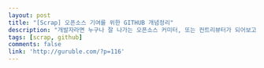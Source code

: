 ```yaml
---
layout: post
title: "[Scrap] 오픈소스 기여를 위한 GITHUB 개념정리"
description: "개발자라면 누구나 잘 나가는 오픈소스 커미터, 또는 컨트리뷰터가 되어보고 싶다는 소망을 가져 보았을 것입니다. 하지만, 열정과 자신감은 충만하지만 실제로 무엇을 어디서부터 어떻게 시작해야 하는지... (스크랩)"
tags: [scrap, github]
comments: false
link: 'http://guruble.com/?p=116'
---
```

